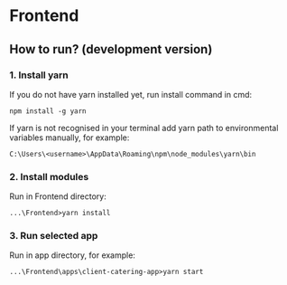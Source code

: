 # Frontend

## How to run? (development version)

### 1. Install yarn
If you do not have yarn installed yet, run install command in cmd:
```
npm install -g yarn
```
If yarn is not recognised in your terminal add yarn path to environmental variables manually, for example:
```
C:\Users\<username>\AppData\Roaming\npm\node_modules\yarn\bin
```

### 2. Install modules
Run in Frontend directory:
```
...\Frontend>yarn install
```
### 3. Run selected app
Run in app directory, for example:
```
...\Frontend\apps\client-catering-app>yarn start
```